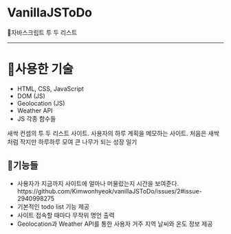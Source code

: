 # VanillaJSToDo
🌱자바스크립트 투 두 리스트
<hr>

<h1>📖사용한 기술</h1>
<ul>
  <li>HTML, CSS, JavaScript</li>
  <li>DOM (JS)</li>
  <li>Geolocation (JS)</li>
  <li>Weather API</li>
  <li>JS 각종 함수들</li>
</ul>

새싹 컨셉의 투 두 리스트 사이트.
사용자의 하루 계획을 메모하는 사이트.
처음은 새싹처럼 작지만 하루하루 모여 큰 나무가 되는 성장 일기

<h2>🎯기능들</h2>
<ul>
  <li>사용자가 지금까지 사이트에 얼마나 머물렀는지 시간을 보여준다.</li>
  https://github.com/Kimwonhyeok/vanillaJSToDo/issues/2#issue-2940998275

  <li>기본적인 todo list 기능 제공</li>
  
  <li>사이트 접속할 때마다 무작위 명언 출력</li>
  <li>Geolocation과 Weather API를 통한 사용자 거주 지역 날씨와 온도 정보 제공</li>  
</ul>

